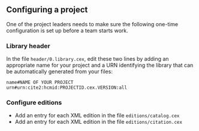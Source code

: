## Configuring a project


One of the project leaders needs to make sure the following one-time configuration is set up before a team starts work.

### Library header

In the file `header/0.library.cex`, edit these two lines by adding an appropriate name for your project and a URN identifying the library that can be automatically generated from your files:


    name#NAME OF YOUR PROJECT
    urn#urn:cite2:hcmid:PROJECTID.cex.VERSION:all


### Configure editions


-  Add an entry for each XML edition in the file `editions/catalog.cex`
-  Add an entry for each XML edition in the file `editions/citation.cex`
